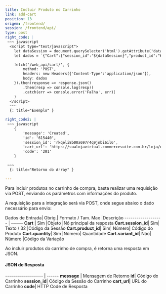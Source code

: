 ```yaml
---
title: Incluir Produto no Carrinho
link: add-cart
position: 13
origem: /frontend/ 
session: /frontend/api/
type: post
right_code: |
 ~~~ javascript
  <script type="text/javascript"> 
    let dataSession = document.querySelector('html').getAttribute('data-session');
    let dados = `{"Cart":{"session_id":"${dataSession}","product_id":"6","quantity":"1","variant_id":"0"}}`

    fetch('/web_api/cart/', {
        method: 'POST',
        headers: new Headers({'Content-Type':'application/json'}),
        body: dados
    }).then(response => response.json()
        .then(resp => console.log(resp))
        .catch(err => console.error('Falha', err))
    )
  </script>
  ~~~
  {: title="Exemplo" }

right_code2: |
 ~~~ javascript
    {
        'message': 'Created',
        'id': '615440',
        'session_id': 'rkqeli8b00a697r4q9jnbi6il6',
        'cart_url': 'https://sualojavirtual.commercesuite.com.br/loja/carrinho.php?loja=12&transID=rkqeli8b00a697r4q9jnbi6il6,
        'code': '201'
    }

 ~~~
  {: title="Retorno do Array" }

---
```


Para incluir produtos no carrinho de compra, basta realizar uma requisição via POST, enviando os parâmetros com informações do produto.

A requisição para a integração será via POST, onde segue abaixo o dado necessário para envio:

Dados de Entrada|	Obrig.|	Formato / Tam. Max	|Descrição
------------------- | ------
**Cart** |	Sim	|Objeto	|Nó principal da resposta
**Cart.session_id**|	Sim|	Texto / 32	|Código da Sessão
**Cart.product_id**|	Sim|	Número|	Código do Produto
**Cart.quantity**|	Sim	|Número|	Quantidade
**Cart.variant_id**|	Não|	Número	|Código da Variação

Ao incluir produtos do carrinho de compra, é retorna uma resposta em JSON.

#### JSON de Resposta

------------------- | ------
**message** |	Mensagem de Retorno
**id**|	Código do Carrinho
**session_id**|	Código da Sessão do Carrinho
**cart_url**|	URL do Carrinho
**code**|	HTTP Code de Resposta